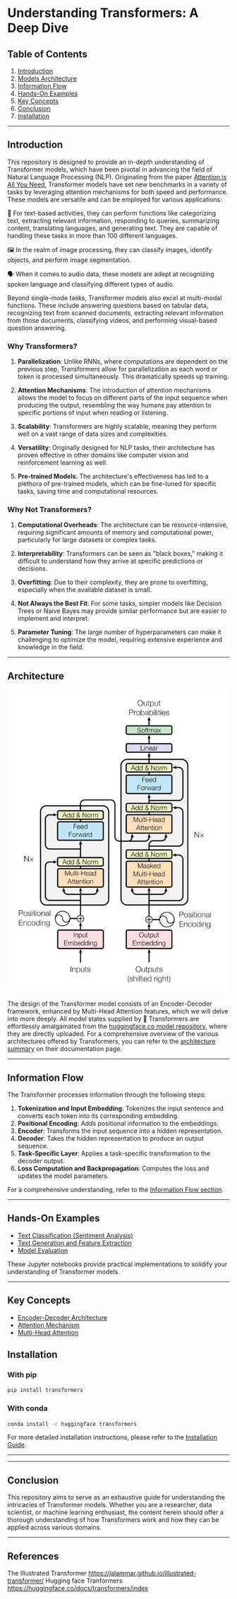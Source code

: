 
# Understanding Transformers: A Deep Dive

## Table of Contents
1. [Introduction](#introduction)
2. [Models Architecture](#Architecture)
3. [Information Flow](#information-flow)
4. [Hands-On Examples](#hands-on-examples)
5. [Key Concepts](#key-concepts)
6. [Conclusion](#conclusion)
7. [Installation](#installation)

---
## Introduction

This repository is designed to provide an in-depth understanding of Transformer models, which have been pivotal in advancing the field of Natural Language Processing (NLP). Originating from the paper [Attention is All You Need](https://arxiv.org/pdf/1706.03762.pdf), Transformer models have set new benchmarks in a variety of tasks by leveraging attention mechanisms for both speed and performance. These models are versatile and can be employed for various applications:

📝 For text-based activities, they can perform functions like categorizing text, extracting relevant information, responding to queries, summarizing content, translating languages, and generating text. They are capable of handling these tasks in more than 100 different languages.
  
🖼️ In the realm of image processing, they can classify images, identify objects, and perform image segmentation.

🗣️ When it comes to audio data, these models are adept at recognizing spoken language and classifying different types of audio.

Beyond single-mode tasks, Transformer models also excel at multi-modal functions. These include answering questions based on tabular data, recognizing text from scanned documents, extracting relevant information from those documents, classifying videos, and performing visual-based question answering.



### Why Transformers?

1. **Parallelization**: Unlike RNNs, where computations are dependent on the previous step, Transformers allow for parallelization as each word or token is processed simultaneously. This dramatically speeds up training.

2. **Attention Mechanisms**: The introduction of attention mechanisms allows the model to focus on different parts of the input sequence when producing the output, resembling the way humans pay attention to specific portions of input when reading or listening.

3. **Scalability**: Transformers are highly scalable, meaning they perform well on a vast range of data sizes and complexities.

4. **Versatility**: Originally designed for NLP tasks, their architecture has proven effective in other domains like computer vision and reinforcement learning as well.

5. **Pre-trained Models**: The architecture's effectiveness has led to a plethora of pre-trained models, which can be fine-tuned for specific tasks, saving time and computational resources.


### Why Not Transformers?

1. **Computational Overheads**: The architecture can be resource-intensive, requiring significant amounts of memory and computational power, particularly for large datasets or complex tasks.

2. **Interpretability**: Transformers can be seen as "black boxes," making it difficult to understand how they arrive at specific predictions or decisions.

3. **Overfitting**: Due to their complexity, they are prone to overfitting, especially when the available dataset is small.

4. **Not Always the Best Fit**: For some tasks, simpler models like Decision Trees or Naive Bayes may provide similar performance but are easier to implement and interpret.

5. **Parameter Tuning**: The large number of hyperparameters can make it challenging to optimize the model, requiring extensive experience and knowledge in the field.

---

## Architecture

![Transformer Design](./img/transformer_architecture.jpg)

The design of the Transformer model consists of an Encoder-Decoder framework, enhanced by Multi-Head Attention features, which we will delve into more deeply.
All model states supplied by 🤗 Transformers are effortlessly amalgamated from the [huggingface.co model repository](https://huggingface.co/models), where they are directly uploaded.
For a comprehensive overview of the various architectures offered by Transformers, you can refer to the [architecture summary](https://huggingface.co/docs/transformers/model_summary) on their documentation page.

---

## Information Flow

The Transformer processes information through the following steps:

1. **Tokenization and Input Embedding**: Tokenizes the input sentence and converts each token into its corresponding embedding.
2. **Positional Encoding**: Adds positional information to the embeddings.
3. **Encoder**: Transforms the input sequence into a hidden representation.
4. **Decoder**: Takes the hidden representation to produce an output sequence.
5. **Task-Specific Layer**: Applies a task-specific transformation to the decoder output.
6. **Loss Computation and Backpropagation**: Computes the loss and updates the model parameters.

For a comprehensive understanding, refer to the [Information Flow section](#information-flow).

---

## Hands-On Examples

- [Text Classification (Sentiment Analysis)](./src/TextClassification.ipynb)
- [Text Generation and Feature Extraction](./src/transformer_tutorial_pytorch.ipynb)
- [Model Evaluation](./src/transformer_tutorial_pytorch.ipynb)

These Jupyter notebooks provide practical implementations to solidify your understanding of Transformer models.

---

## Key Concepts
- [Encoder-Decoder Architecture](./src/Encoder-Decoder.ipynb)
- [Attention Mechanism](./src/Attention.ipynb)
- [Multi-Head Attention](./src/Multi_Head.ipynb)


## Installation

### With pip

```bash
pip install transformers
```

### With conda

```bash
conda install -c huggingface transformers
```

For more detailed installation instructions, please refer to the [Installation Guide](#installation).

---

---

## Conclusion

This repository aims to serve as an exhaustive guide for understanding the intricacies of Transformer models. Whether you are a researcher, data scientist, or machine learning enthusiast, the content herein should offer a thorough understanding of how Transformers work and how they can be applied across various domains.

---


## References 

The Illustrated Transformer https://jalammar.github.io/illustrated-transformer/
Hugging face Tranformers https://huggingface.co/docs/transformers/index

